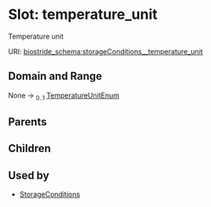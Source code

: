 
# Slot: temperature_unit

Temperature unit

URI: [biostride_schema:storageConditions__temperature_unit](https://w3id.org/biostride/schema/storageConditions__temperature_unit)


## Domain and Range

None &#8594;  <sub>0..1</sub> [TemperatureUnitEnum](TemperatureUnitEnum.md)

## Parents


## Children


## Used by

 * [StorageConditions](StorageConditions.md)
